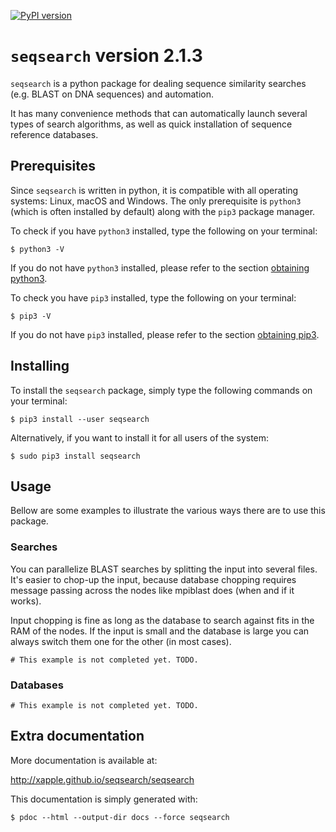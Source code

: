 [![PyPI version](https://badge.fury.io/py/seqsearch.svg)](https://badge.fury.io/py/seqsearch)

# `seqsearch` version 2.1.3

`seqsearch` is a python package for dealing sequence similarity searches (e.g. BLAST on DNA sequences) and automation.

It has many convenience methods that can automatically launch several types of search algorithms, as well as quick installation of sequence reference databases.

## Prerequisites

Since `seqsearch` is written in python, it is compatible with all operating systems: Linux, macOS and Windows. The only prerequisite is `python3` (which is often installed by default) along with the `pip3` package manager.

To check if you have `python3` installed, type the following on your terminal:

    $ python3 -V

If you do not have `python3` installed, please refer to the section [obtaining python3](docs/installing_tips.md#obtaining-python3).

To check you have `pip3` installed, type the following on your terminal:

    $ pip3 -V

If you do not have `pip3` installed, please refer to the section [obtaining pip3](docs/installing_tips.md#obtaining-pip3).

## Installing

To install the `seqsearch` package, simply type the following commands on your terminal:

    $ pip3 install --user seqsearch

Alternatively, if you want to install it for all users of the system:

    $ sudo pip3 install seqsearch

## Usage

Bellow are some examples to illustrate the various ways there are to use this package.

### Searches

You can parallelize BLAST searches by splitting the input into several files. It's easier to chop-up the input, because database chopping requires message passing across the nodes like mpiblast does (when and if it works).

Input chopping is fine as long as the database to search against fits in the RAM of the nodes. If the input is small and the database is large you can always switch them one for the other (in most cases).

    # This example is not completed yet. TODO.

### Databases

    # This example is not completed yet. TODO.

## Extra documentation

More documentation is available at:

<http://xapple.github.io/seqsearch/seqsearch>

This documentation is simply generated with:

    $ pdoc --html --output-dir docs --force seqsearch
